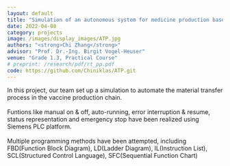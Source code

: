 ```yaml
---
layout: default
title: "Simulation of an autonomous system for medicine production based on Siemens PLC"
date: 2022-04-08
category: projects
image: /images/display_images/ATP.jpg
authors: "<strong>Chi Zhang</strong>"
advisor: "Prof. Dr.-Ing. Birgit Vogel-Heuser"
venue: "Grade 1.3, Practical Course"
# preprint: /research/pdf/rt_pp.pdf
code: https://github.com/Chiniklas/ATP.git
---
```

In this project, our team set up a simulation to automate the material transfer process in the vaccine production chain.<br><br>Funtions like manual on & off, auto-running, error interruption & resume, status representation and emergency stop have been realized using Siemens PLC platform. <br><br>Multiple programming methods have been attempted, including FBD(Function Block Diagram), LD(Ladder Diagram), IL(Instruction List), SCL(Structured Control Language), SFC(Sequential Function Chart)
